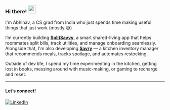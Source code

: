 ### Hi there! <img src="https://emojis.slackmojis.com/emojis/images/1720803760/94660/blob-wave-reverse-gif.gif" width="25"/>

I'm Abhinav, a CS grad from India who just spends time making useful things that just work (mostly 😅)

I’m currently building [**SplitSavvy**](https://github.com/shuknav/SplitSavvy), a smart shared-living app that helps roommates split bills, track utilities, and manage onboarding seamlessly.  
Alongside that, I'm also developing [**Savry**](https://github.com/Savry-in) — a kitchen inventory manager that recommends meals, tracks spoilage, and automates restocking.

Outside of dev life, I spend my time experimenting in the kitchen, getting lost in books, messing around with music-making, or gaming to recharge and reset.

---

#### Let’s connect!

[<img alt="LinkedIn" src="https://img.shields.io/badge/LinkedIn-%230A66C2.svg?&style=for-the-badge&logo=LinkedIn&logoColor=white" />](https://linkedin.com/in/shuknav)



<!--
**shuknav/shuknav** is a ✨ _special_ ✨ repository because its `README.md` (this file) appears on your GitHub profile.

Here are some ideas to get you started:

- 🔭 I’m currently working on ...
- 🌱 I’m currently learning ...
- 👯 I’m looking to collaborate on ...
- 🤔 I’m looking for help with ...
- 💬 Ask me about ...
- 📫 How to reach me: ...
- 😄 Pronouns: ...
- ⚡ Fun fact: ...
-->


<!--
**shuknav/shuknav** is a ✨ _special_ ✨ repository because its `README.md` (this file) appears on your GitHub profile.

Here are some ideas to get you started:

- 🔭 I’m currently working on ...
- 🌱 I’m currently learning ...
- 👯 I’m looking to collaborate on ...
- 🤔 I’m looking for help with ...
- 💬 Ask me about ...
- 📫 How to reach me: ...
- 😄 Pronouns: ...
- ⚡ Fun fact: ...
-->
